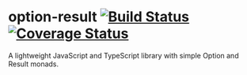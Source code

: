 # option-result [![Build Status](https://travis-ci.org/Co0sh/option-result.svg?branch=master)](https://travis-ci.org/Co0sh/option-result) [![Coverage Status](https://coveralls.io/repos/github/Co0sh/option-result/badge.svg?branch=master)](https://coveralls.io/github/Co0sh/option-result?branch=master)

A lightweight JavaScript and TypeScript library with simple Option and Result monads.
